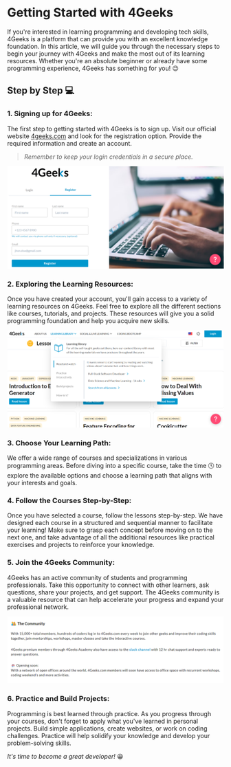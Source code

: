 # Getting Started with 4Geeks

If you're interested in learning programming and developing tech skills, 4Geeks is a platform that can provide you with an excellent knowledge foundation. In this article, we will guide you through the necessary steps to begin your journey with 4Geeks and make the most out of its learning resources. Whether you're an absolute beginner or already have some programming experience, 4Geeks has something for you! 😉

## Step by Step 💻

### 1. Signing up for 4Geeks:

The first step to getting started with 4Geeks is to sign up. Visit our official website [4geeks.com](https://4geeks.com) and look for the registration option. Provide the required information and create an account.

> *Remember to keep your login credentials in a secure place.*

![sign-in](../images/sign-in.png)

### 2. Exploring the Learning Resources:

Once you have created your account, you'll gain access to a variety of learning resources on 4Geeks. Feel free to explore all the different sections like courses, tutorials, and projects. These resources will give you a solid programming foundation and help you acquire new skills. 

![explore4geeks](../images/explore4geeks.png)

### 3. Choose Your Learning Path:

We offer a wide range of courses and specializations in various programming areas. Before diving into a specific course, take the time 🕓 to explore the available options and choose a learning path that aligns with your interests and goals.

### 4. Follow the Courses Step-by-Step:

Once you have selected a course, follow the lessons step-by-step. We have designed each course in a structured and sequential manner to facilitate your learning! Make sure to grasp each concept before moving on to the next one, and take advantage of all the additional resources like practical exercises and projects to reinforce your knowledge.

### 5. Join the 4Geeks Community:

4Geeks has an active community of students and programming professionals. Take this opportunity to connect with other learners, ask questions, share your projects, and get support. The 4Geeks community is a valuable resource that can help accelerate your progress and expand your professional network.

![community](../images/community.png)

### 6. Practice and Build Projects:

Programming is best learned through practice. As you progress through your courses, don't forget to apply what you've learned in personal projects. Build simple applications, create websites, or work on coding challenges. Practice will help solidify your knowledge and develop your problem-solving skills.

*It's time to become a great developer!* 😀